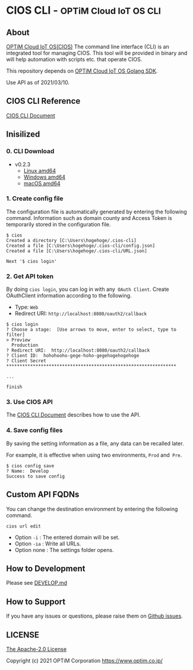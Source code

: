 # CIOS CLI - <small>OPTiM Cloud IoT OS CLI</small>

## About

[OPTiM Cloud IoT OS(CIOS)](https://www.optim.cloud/platform/) The command line interface (CLI) is an integrated tool for managing CIOS.
This tool will be provided in binary and will help automation with scripts etc. that operate CIOS.

This repository depends on [OPTiM Cloud IoT OS Golang SDK](https://github.com/optim-corp/cios-golang-sdk).

Use API as of 2021/03/10.

## CIOS CLI Reference

[CIOS CLI Document](./cli/README.md)

## Inisilized

### 0. CLI Download
- v0.2.3
    - [Linux amd64](https://s3-ap-northeast-1.amazonaws.com/cios-cli.tso.optim-test.com/release/cios-cli-0.2.3-linux-amd64)
    - [Windows amd64](https://s3-ap-northeast-1.amazonaws.com/cios-cli.tso.optim-test.com/release/cios-cli-0.2.3-windows-amd64.exe)
    - [macOS amd64](https://s3-ap-northeast-1.amazonaws.com/cios-cli.tso.optim-test.com/release/cios-cli-0.2.3-macos-amd64)

### 1. Create config file

The configuration file is automatically generated by entering the following command. Information such as domain county and Access Token is temporarily stored in the configuration file.

```shell
$ cios
Created a directory [C:\Users\hogehoge/.cios-cli]
Created a file [C:\Users\hogehoge/.cios-cli/config.json]
Created a file [C:\Users\hogehoge/.cios-cli/URL.json]

Next '$ cios login'
```

### 2. Get API token

By doing `cios login`, you can log in with any` OAuth Client`.
Create OAuthClient information according to the following.

- Type: `Web`
- Redirect URI: `http://localhost:8080/oauth2/callback`

```shell
$ cios login 
? Choose a stage:  [Use arrows to move, enter to select, type to filter]
> Preview
  Production
? Redirect URI:  http://localhost:8080/oauth2/callback
? Client ID:  hohohooho-gege-hoho-gegehogehogehoge
? Client Secret ****************************************************************

...

finish
```

### 3. Use CIOS API

The [CIOS CLI Document](./cli/README.md) describes how to use the API.

### 4. Save config files

By saving the setting information as a file, any data can be recalled later.

For example, it is effective when using two environments, `Prod` and` Pre`.

```shell
$ cios config save
? Name:  Develop                                        
Success to save config
```

## Custom API FQDNs

You can change the destination environment by entering the following command.

```shell
cios url edit
```

- Option `-i` : The entered domain will be set.
- Option `-ia` : Write all URLs.
- Option none : The settings folder opens.

## How to Development

Please see [DEVELOP.md](./DEVELOP.md)

## How to Support

If you have any issues or questions, please raise them on [Github issues](https://github.com/optim-corp/cios-cli/issues).

## LICENSE

[The Apache-2.0 License](https://www.apache.org/licenses/LICENSE-2.0)

Copyright (c) 2021 OPTiM Corporation <https://www.optim.co.jp/>
